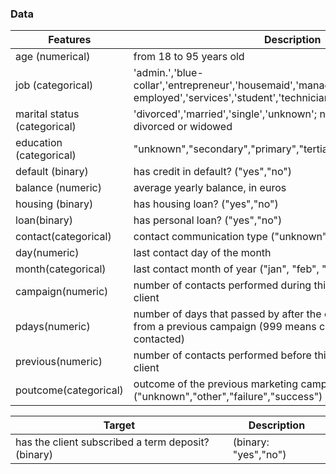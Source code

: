 ### Data
| Features                                                  | Description                                                  |
| ------------------------------------------------------------ | ------------------------------------------------------------ |
| age (numerical)                                              | from 18 to 95 years old                                      |
| job (categorical)                                            | 'admin.','blue-collar','entrepreneur','housemaid','management','retired','self-employed','services','student','technician','unemployed','unknown'|
| marital status (categorical)                                 | 'divorced','married','single','unknown'; note: 'divorced' means divorced or widowed|
| education (categorical)                                      | "unknown","secondary","primary","tertiary" |
| default (binary)                                              | has credit in default? ("yes","no") |
| balance (numeric)                                             | average yearly balance, in euros                       |
| housing (binary)                                             | has housing loan? ("yes","no")  |                              
| loan(binary)                                                  |has personal loan? ("yes","no")      |
| contact(categorical)                                          | contact communication type ("unknown","telephone","cellular")|
| day(numeric)                                                            |last contact day of the month|
| month(categorical)                                                          |last contact month of year ("jan", "feb", "mar", ..., "nov", "dec")
| campaign(numeric)                                             | number of contacts performed during this campaign and for this client|
| pdays(numeric)                                                 | number of days that passed by after the client was last contacted from a previous campaign (999 means client was not previously contacted)
| previous(numeric)                                                 | number of contacts performed before this campaign and for this client|
| poutcome(categorical)                                       | outcome of the previous marketing campaign ("unknown","other","failure","success")

| Target                            | Description                               |
| --------------------------------- | ----------------------------------------- |
| has the client subscribed a term deposit?(binary)    | (binary: "yes","no")             |
